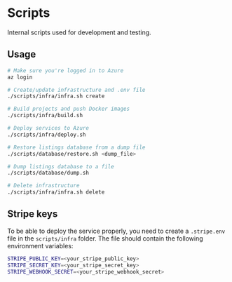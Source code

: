 # Scripts

Internal scripts used for development and testing.

## Usage

```bash
# Make sure you're logged in to Azure
az login

# Create/update infrastructure and .env file
./scripts/infra/infra.sh create

# Build projects and push Docker images
./scripts/infra/build.sh

# Deploy services to Azure
./scripts/infra/deploy.sh

# Restore listings database from a dump file
./scripts/database/restore.sh <dump_file>

# Dump listings database to a file
./scripts/database/dump.sh

# Delete infrastructure
./scripts/infra/infra.sh delete
```

## Stripe keys

To be able to deploy the service properly, you need to create a `.stripe.env` file in the `scripts/infra` folder. The file should contain the following environment variables:

```bash
STRIPE_PUBLIC_KEY=<your_stripe_public_key>
STRIPE_SECRET_KEY=<your_stripe_secret_key>
STRIPE_WEBHOOK_SECRET=<your_stripe_webhook_secret>
```
